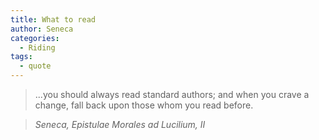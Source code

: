 ```yaml
---
title: What to read
author: Seneca
categories:
  - Riding
tags:
  - quote
---
```


> ...you should always read standard authors; and when you crave a change, fall back upon those whom you read before.

> <cite>Seneca, Epistulae Morales ad Lucilium, II</cite>

